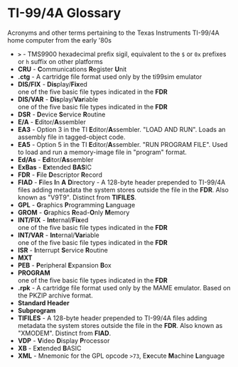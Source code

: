 # TI-99/4A Glossary
Acronyms and other terms pertaining to the Texas Instruments TI-99/4A home computer from the early '80s

- **`>`** - TMS9900 hexadecimal prefix sigil, equivalent to the `$` or `0x` prefixes or `h` suffix on other platforms
- **CRU** - **C**ommunications **R**egister **U**nit
- **.ctg** - A cartridge file format used only by the ti99sim emulator
- **DIS/FIX** - **Dis**play/**Fix**ed  
  one of the five basic file types indicated in the **FDR**
- **DIS/VAR** - **Dis**play/**Var**iable  
  one of the five basic file types indicated in the **FDR**
- **DSR** - **D**evice **S**ervice **R**outine
- **E/A** - **E**ditor/**A**ssembler
- **EA3** - Option 3 in the TI **E**ditor/**A**ssembler. "LOAD AND RUN". Loads an assembly file in tagged-object code.
- **EA5** - Option 5 in the TI **E**ditor/**A**ssembler. "RUN PROGRAM FILE". Used to load and run a memory-image file in "program" format.
- **Ed/As** - **Ed**itor/**As**sembler
- **ExBas** - **Ex**tended **BAS**IC
- **FDR** - **F**ile **D**escriptor **R**ecord
- **FIAD** - **F**iles **I**n **A** **D**irectory - A 128-byte header prepended to TI-99/4A files adding metadata the system stores outside the file in the **FDR**. Also known as "V9T9". Distinct from **TIFILES**.
- **GPL** - **G**raphics **P**rogramming **L**anguage
- **GROM** - **G**raphics **R**ead-**O**nly **M**emory
- **INT/FIX** - **Int**ernal/**Fix**ed  
  one of the five basic file types indicated in the **FDR**
- **INT/VAR** - **Int**ernal/**Var**iable  
  one of the five basic file types indicated in the **FDR**
- **ISR** - **I**nterrupt **S**ervice **R**outine
- **MXT**
- **PEB** - **P**eripheral **E**xpansion **B**ox
- **PROGRAM**  
  one of the five basic file types indicated in the **FDR**
- **.rpk** - A cartridge file format used only by the MAME emulator. Based on the PKZIP archive format.
- **Standard Header**
- **Subprogram**
- **TIFILES** - A 128-byte header prepended to TI-99/4A files adding metadata the system stores outside the file in the **FDR**. Also known as "XMODEM". Distinct from **FIAD**.
- **VDP** - **V**ideo **D**isplay **P**rocessor
- **XB** - E**x**tended **B**ASIC
- **XML** - Mnemonic for the GPL opcode `>73`, E**x**ecute **M**achine **L**anguage
